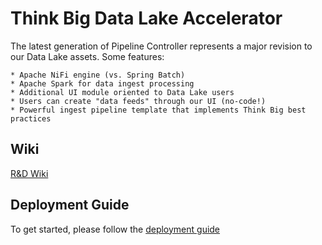# Think Big Data Lake Accelerator

The latest generation of Pipeline Controller represents a major revision to our Data Lake 
assets.  Some features:

    * Apache NiFi engine (vs. Spring Batch)
    * Apache Spark for data ingest processing  
    * Additional UI module oriented to Data Lake users
    * Users can create "data feeds" through our UI (no-code!)
    * Powerful ingest pipeline template that implements Think Big best practices

## Wiki

[R&D Wiki](https://wiki.thinkbiganalytics.com/display/RD/Pipeline+Controller+-+Next+Generation/)

## Deployment Guide

To get started, please follow the [deployment guide](docs/latest/deployment-guide.adoc)

   